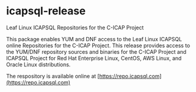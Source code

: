 # icapsql-release
Leaf Linux ICAPSQL Repositories for the C-ICAP Project

This package enables YUM and DNF access to the Leaf Linux ICAPSQL online Repositories for the C-ICAP Project. This release provides access to the 
YUM/DNF repository sources and binaries for the C-ICAP Project and ICAPSQL Project for Red Hat Enterprise Linux, CentOS, AWS Linux, and Oracle Linux 
distributions.

The respository is available online at [https://repo.icapsql.com](https://repo.icapsql.com)




